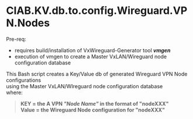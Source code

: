 # CIAB.KV.db.to.config.Wireguard.VPN.Nodes   
Pre-req:   
- requires build/installation of VxWireguard-Generator tool ***vmgen***   
- execution of vmgen to create a Master VxLAN/Wireguard node configuration database   
    
This Bash script creates a Key/Value db of generated Wireguard VPN Node configurations   
using the Master VxLAN/WIreguard node configuration database   
where:   
   
> **KEY = the A VPN *"Node Name"* in the format of "nodeXXX"**   
> **Value = the Wireguard Node configuration for "nodeXXX"**

